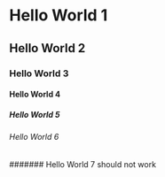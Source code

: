 # Hello World 1

## Hello World 2

### Hello World 3

#### Hello World 4

##### Hello World 5

###### Hello World 6

####### Hello World 7 should not work
